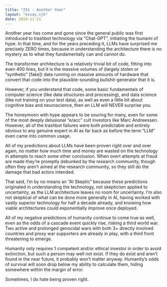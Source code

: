 ```yaml
---
title: "251 - Another Year"
layout: "essay.njk"
date: 2024-11-21
---
```


Another year has come and gone since the general public was first introduced to trashbot technology via “Chat-GPT”, initiating the tsunami of hype. In that time, and for the years preceding it, LLMs have surprised me precisely ZERO times, because in understanding the architecture there is no mystery as to what they fundamentally can and cannot do.

The transformer architecture is a relatively trivial bit of code, fitting into even 400 lines, but it is the massive volumes of (largely stolen or “synthetic” [fake]) data running on massive amounts of hardware that convert that code into the plausible-sounding bullshit-generator that it is. 

However, if you understand that code, some basic fundamentals of computer science (like data structures and processing), and data science (like not training on your test data), as well as even a little bit about cognitive bias and neuroscience, then an LLM will NEVER surprise you.

The honeymoon with hype appears to be souring for many, even for some of the most deeply delusional “e/acc” cult investors like Marc Andreessen. However, all of the trashbot failures were both predictable and entirely obvious to any genuine expert in AI as far back as before the term “LLM” even came into common usage.

All of my predictions about LLMs have been proven right over and over again, no matter how much time and money are wasted on the technology in attempts to reach some other conclusion. When overt attempts at fraud are made they’re promptly debunked by the research community, though often they aren’t aimed at the research community, so they still do the damage that bad actors intended.

That said, I’m by no means an “AI Skeptic” because these predictions originated in understanding the technology, not skepticism applied to uncertainty, as the LLM architecture leaves no room for uncertainty. I’m also not skeptical of what can be done more generally in AI, having worked with vastly superior technology for half a decade already, and knowing how viable architectures could exponentially improve once deployed.

All of my negative predictions of humanity continue to come true as well, even as the odds of a cascade event quickly rise, risking a third world war. Two active and prolonged genocidal wars with both 3+ directly involved countries and proxy war supporters are already in play, with a third front threatening to emerge. 

Humanity only requires 1 competent and/or ethical investor in order to avoid extinction, but such a person may well not exist. If they do exist and aren’t found in the near future, it probably won’t matter anyway. Humanity’s odds of survival will soon drop below my ability to calculate them, hiding somewhere within the margin of error. 

Sometimes, I do hate being proven right.

